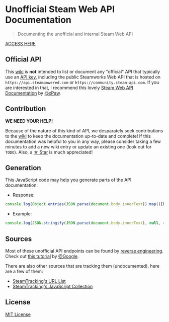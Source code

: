 # Unofficial Steam Web API Documentation
> Documenting the unofficial and internal Steam Web API

[ACCESS HERE](https://github.com/Revadike/UnofficialSteamWebAPI/wiki)

## Official API
This [wiki](https://github.com/Revadike/UnofficialSteamWebAPI/wiki) is **not** intended to list or document any "official" API that typically use an [API key](https://steamcommunity.com/dev/apikey), including the public Steamworks Web API that is hosted on `https://api.steampowered.com` or `https://community.steam-api.com`. 
If you are interested in that, I recommend this lovely [Steam Web API Documentation](https://steamapi.xpaw.me/) by [@xPaw](https://github.com/xPaw).

## Contribution
**WE NEED YOUR HELP!**

Because of the nature of this kind of API, we desparately seek contributions to the [wiki](https://github.com/Revadike/UnofficialSteamWebAPI/wiki) to keep the documentation up-to-date and complete!
If this documentation was helpful to you in any way, please consider taking a few minutes to add a new wiki entry or update an existing one (look out for `TODO`). Also, a [☆ Star](https://github.com/Revadike/UnofficialSteamWebAPI/stargazers) is much appreciated!

## Generation
This JavaScript code may help you generate parts of the API documentation:
 * Response:
```js
console.log(Object.entries(JSON.parse(document.body.innerText)).map(([key, value]) =>  `> | \`${key}${Array.isArray(value) ? "[]" : ""}\` | ${Array.isArray(value) ? "array" : typeof value} | \`TODO\` |`).join("\n"));
```
 * Example:
```js
console.log(JSON.stringify(JSON.parse(document.body.innerText), null, 4));
```

## Sources
Most of these unofficial API endpoints can be found by [reverse engineering](https://en.wikipedia.org/wiki/Reverse_engineering). Check out [this tutorial](https://developer.chrome.com/docs/devtools/network/) by [@Google](https://github.com/google).

There are also other sources that are tracking them (undocumented), here are a few of them:

 * [SteamTracking's URL List](https://github.com/SteamDatabase/SteamTracking/blob/master/ClientExtracted/public/url_list.txt)
 * [SteamTracking's JavaScript Collection](https://github.com/SteamDatabase/SteamTracking/tree/master/store.steampowered.com/public/javascript)

## License
[MIT License](https://github.com/Revadike/UnofficialSteamWebAPI/blob/master/LICENSE)
